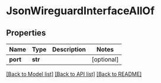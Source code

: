 # JsonWireguardInterfaceAllOf

## Properties
Name | Type | Description | Notes
------------ | ------------- | ------------- | -------------
**port** | **str** |  | [optional] 

[[Back to Model list]](../README.md#documentation-for-models) [[Back to API list]](../README.md#documentation-for-api-endpoints) [[Back to README]](../README.md)


